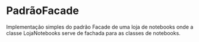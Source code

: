 # PadrãoFacade
Implementação simples do padrão Facade de uma loja de notebooks onde a classe LojaNotebooks serve de fachada para as classes de notebooks.
